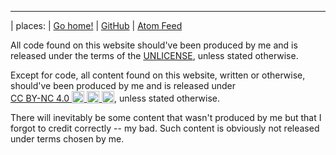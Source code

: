 ---

| places:
| [Go home!](/)
| [GitHub](https://github.com/siiky)
| [Atom Feed](/atom.xml)

All code found on this website should've been produced by me and is released
under the terms of the [UNLICENSE], unless stated otherwise.

Except for code, all content found on this website, written or otherwise,
should've been produced by me and is released under
<a href="http://creativecommons.org/licenses/by-nc/4.0" target="_blank" rel="license noopener noreferrer" style="display:inline-block;">
CC BY-NC 4.0
<img style="height:20px!important;vertical-align:text-bottom" src="https://mirrors.creativecommons.org/presskit/icons/cc.svg">
<img style="height:20px!important;vertical-align:text-bottom" src="https://mirrors.creativecommons.org/presskit/icons/by.svg">
<img style="height:20px!important;vertical-align:text-bottom" src="https://mirrors.creativecommons.org/presskit/icons/nc.svg">
</a>, unless stated otherwise.

There will inevitably be some content that wasn't produced by me but that I
forgot to credit correctly -- my bad. Such content is obviously not released
under terms chosen by me.

[UNLICENSE]: https://unlicense.org
